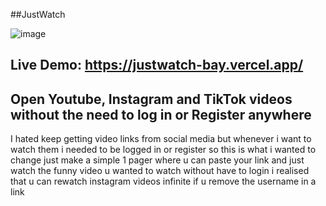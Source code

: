 ##JustWatch

![image](https://github.com/Giorgiod91/VideoShare/assets/109972616/91e4df23-66ae-4fc9-9da4-c82597815d2d)

## Live Demo:      https://justwatch-bay.vercel.app/

## Open Youtube, Instagram and TikTok videos without the need to log in or Register anywhere

I hated keep getting video links from social media but whenever i want to watch them i needed to be logged in or register so this is what i wanted to change just make a simple 1 pager where u can paste your link and just watch the funny video u wanted to watch without have to login i realised that u can rewatch instagram videos infinite if u remove the username in a link

